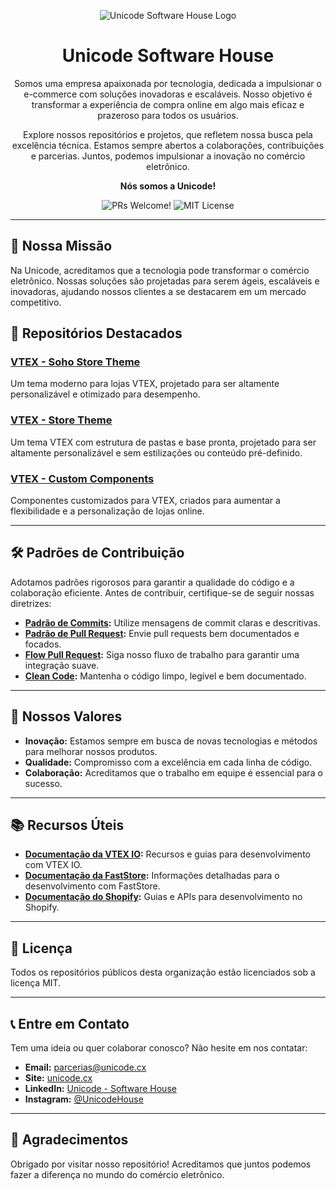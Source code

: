 <p align="center">
  <img src="https://avatars.githubusercontent.com/u/188934288?s=200&v=4" alt="Unicode Software House Logo">
  <br />
  <h1 align="center">Unicode Software House</h1>
</p>

<p align="center">
  Somos uma empresa apaixonada por tecnologia, dedicada a impulsionar o e-commerce com soluções inovadoras e escaláveis. Nosso objetivo é transformar a experiência de compra online em algo mais eficaz e prazeroso para todos os usuários.
</p>

<p align="center">
  Explore nossos repositórios e projetos, que refletem nossa busca pela excelência técnica. Estamos sempre abertos a colaborações, contribuições e parcerias. Juntos, podemos impulsionar a inovação no comércio eletrônico.
</p>

<p align="center">
  <strong>Nós somos a Unicode!</strong>
</p>

<div align="center">
  <img src="https://img.shields.io/static/v1?label=PRs&message=Welcome&style=flat-square&color=0090FF&labelColor=000000" alt="PRs Welcome!" />
  <img src="https://img.shields.io/badge/License-MIT-blue.svg" alt="MIT License" />
</div>

---

## 🚀 Nossa Missão

Na Unicode, acreditamos que a tecnologia pode transformar o comércio eletrônico. Nossas soluções são projetadas para serem ágeis, escaláveis e inovadoras, ajudando nossos clientes a se destacarem em um mercado competitivo.

## 📁 Repositórios Destacados

### [VTEX - Soho Store Theme](https://github.com/UnicodeDevs/vtex.soho-store-theme)
Um tema moderno para lojas VTEX, projetado para ser altamente personalizável e otimizado para desempenho.

### [VTEX - Store Theme](https://github.com/UnicodeDevs/vtex.store-theme)
Um tema VTEX com estrutura de pastas e base pronta, projetado para ser altamente personalizável e sem estilizações ou conteúdo pré-definido.

### [VTEX - Custom Components](https://github.com/UnicodeDevs/vtex.custom-components)
Componentes customizados para VTEX, criados para aumentar a flexibilidade e a personalização de lojas online.

---

## 🛠️ Padrões de Contribuição

Adotamos padrões rigorosos para garantir a qualidade do código e a colaboração eficiente. Antes de contribuir, certifique-se de seguir nossas diretrizes:

- **[Padrão de Commits](/profile/commits/index.md):** Utilize mensagens de commit claras e descritivas.
- **[Padrão de Pull Request](/profile/pullrequest/index.md):** Envie pull requests bem documentados e focados.
- **[Flow Pull Request](/profile/flowpr/index.md):** Siga nosso fluxo de trabalho para garantir uma integração suave.
- **[Clean Code](/profile/cleancode/index.md):** Mantenha o código limpo, legível e bem documentado.

---

## 🌟 Nossos Valores

- **Inovação:** Estamos sempre em busca de novas tecnologias e métodos para melhorar nossos produtos.
- **Qualidade:** Compromisso com a excelência em cada linha de código.
- **Colaboração:** Acreditamos que o trabalho em equipe é essencial para o sucesso.

---

## 📚 Recursos Úteis

- **[Documentação da VTEX IO](https://developers.vtex.com):** Recursos e guias para desenvolvimento com VTEX IO.
- **[Documentação da FastStore](https://www.faststore.dev):** Informações detalhadas para o desenvolvimento com FastStore.
- **[Documentação do Shopify](https://shopify.dev/):** Guias e APIs para desenvolvimento no Shopify.

---

## 📝 Licença

Todos os repositórios públicos desta organização estão licenciados sob a licença MIT.

---

## 📞 Entre em Contato

Tem uma ideia ou quer colaborar conosco? Não hesite em nos contatar:

- **Email:** parcerias@unicode.cx
- **Site:** [unicode.cx](https://unicode.cx)
- **LinkedIn:** [Unicode - Software House](https://www.linkedin.com/company/unicode-software-house/)
- **Instagram:** [@UnicodeHouse](https://www.instagram.com/unicodehouse/)

---

## 🎉 Agradecimentos

Obrigado por visitar nosso repositório! Acreditamos que juntos podemos fazer a diferença no mundo do comércio eletrônico.
